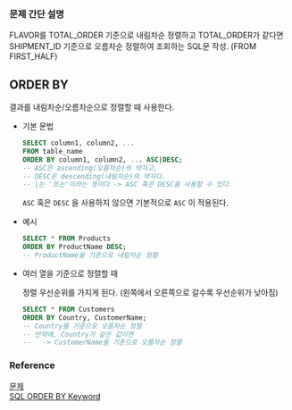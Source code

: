 ### 문제 간단 설명
FLAVOR를 TOTAL_ORDER 기준으로 내림차순 정렬하고 TOTAL_ORDER가 같다면 SHIPMENT_ID 기준으로 오름차순 정렬하여 조회하는 SQL문 작성. (FROM FIRST_HALF)

## **ORDER BY**

결과를 내림차순/오름차순으로 정렬할 때 사용한다.

- 기본 문법
    
    ```sql
    SELECT column1, column2, ...
    FROM table_name
    ORDER BY column1, column2, ... ASC|DESC;
    -- ASC은 ascending(오름차순)의 약자고,
    -- DESC은 descending(내림차순)의 약자다.
    -- |는 '또는'이라는 뜻이다 -> ASC 혹은 DESC을 사용할 수 있다.
    ```
    
    `ASC` 혹은 `DESC` 을 사용하지 않으면 기본적으로 `ASC` 이 적용된다.
    
- 예시
    
    ```sql
    SELECT * FROM Products
    ORDER BY ProductName DESC;
    -- ProductName을 기준으로 내림차순 정렬
    ```
    
- 여러 열을 기준으로 정렬할 때
    
    정렬 우선순위를 가지게 된다. (왼쪽에서 오른쪽으로 갈수록 우선순위가 낮아짐)
    
    ```sql
    SELECT * FROM Customers
    ORDER BY Country, CustomerName;
    -- Country를 기준으로 오름차순 정렬
    -- 만약에, Country가 같은 값이면
    --   -> CustomerName을 기준으로 오름차순 정렬
    ```


### Reference
[문제](https://school.programmers.co.kr/learn/courses/30/lessons/133024)<br>
[SQL ORDER BY Keyword](https://www.w3schools.com/sql/sql_orderby.asp)<br>
